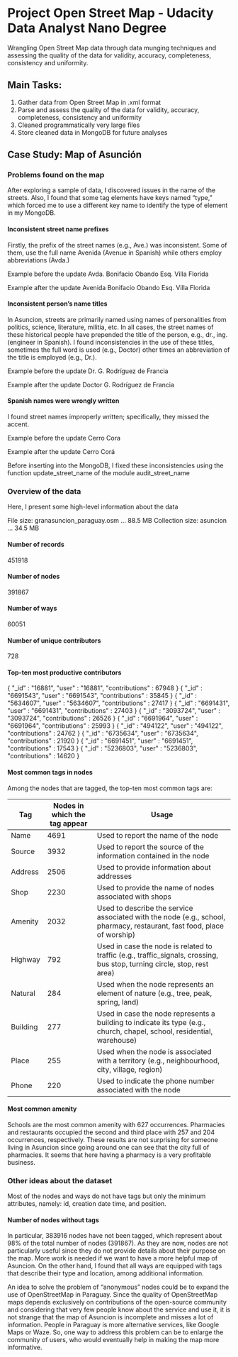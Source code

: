 # Project Open Street Map - Udacity Data Analyst Nano Degree
Wrangling Open Street Map data through data munging techniques and assessing the quality of the data for validity, accuracy, completeness, consistency and uniformity.

## Main Tasks:
1. Gather data from Open Street Map in .xml format
2. Parse and assess the quality of the data for validity, accuracy, completeness, consistency and uniformity
3. Cleaned programmatically very large files
4. Store cleaned data in MongoDB for future analyses

## Case Study: Map of Asunción

### Problems found on the map
After exploring a sample of data, I discovered issues in the name of the streets. Also, I found that some tag elements have keys named “type,” which forced me to use a different key name to identify the type of element in my MongoDB.

#### Inconsistent street name prefixes
Firstly, the prefix of the street names (e.g., Ave.) was inconsistent. Some of them, use the full name Avenida (Avenue in Spanish) while others employ abbreviations (Avda.)

Example before the update
Avda. Bonifacio Obando Esq. Villa Florida

Example after the update
Avenida Bonifacio Obando Esq. Villa Florida

#### Inconsistent person’s name titles
In Asuncion, streets are primarily named using names of personalities from politics, science, literature, militia, etc. In all cases, the street names of these historical people have prepended the title of the person, e.g., dr., ing. (engineer in Spanish). I found inconsistencies in the use of these titles, sometimes the full word is used (e.g., Doctor) other times an abbreviation of the title is employed (e.g., Dr.).

Example before the update
Dr. G. Rodríguez de Francia

Example after the update
Doctor G. Rodríguez de Francia

#### Spanish names were wrongly written
I found street names improperly written; specifically, they missed the accent.

Example before the update
Cerro Cora

Example after the update
Cerro Corá

Before inserting into the MongoDB, I fixed these inconsistencies using the function update_street_name of the module audit_street_name

### Overview of the data
Here, I present some high-level information about the data

File size: granasuncion_paraguay.osm ... 88.5 MB
Collection size: asuncion ... 34.5 MB

#### Number of records
451918

#### Number of nodes
391867

#### Number of ways
60051

#### Number of unique contributors
728

#### Top-ten most productive contributors
{ "_id" : "16881", "user" : "16881", "contributions" : 67948 }
{ "_id" : "6691543", "user" : "6691543", "contributions" : 35845 }
{ "_id" : "5634607", "user" : "5634607", "contributions" : 27417 }
{ "_id" : "6691431", "user" : "6691431", "contributions" : 27403 }
{ "_id" : "3093724", "user" : "3093724", "contributions" : 26526 }
{ "_id" : "6691964", "user" : "6691964", "contributions" : 25993 }
{ "_id" : "494122", "user" : "494122", "contributions" : 24762 }
{ "_id" : "6735634", "user" : "6735634", "contributions" : 21920 }
{ "_id" : "6691451", "user" : "6691451", "contributions" : 17543 }
{ "_id" : "5236803", "user" : "5236803", "contributions" : 14620 }

#### Most common tags in nodes
Among the nodes that are tagged, the top-ten most common tags are:

Tag | Nodes in which the tag appear | Usage
----|-------------------------------|-------
Name|4691|Used to report the name of the node
Source|3932|Used to report the source of the information contained in the node
Address|2506|Used to provide information about addresses
Shop|2230|Used to provide the name of nodes associated with shops
Amenity|2032|Used to describe the service associated with the node (e.g., school, pharmacy, restaurant, fast food, place of worship)
Highway|792|Used in case the node is related to traffic (e.g., traffic_signals, crossing, bus stop, turning circle, stop, rest area)
Natural|284|Used when the node represents an element of nature (e.g., tree, peak, spring, land)
Building|277|Used in case the node represents a building to indicate its type (e.g., church, chapel, school, residential, warehouse)
Place|255|Used when the node is associated with a territory (e.g., neighbourhood, city, village, region)
Phone|220|Used to indicate the phone number associated with the node

#### Most common amenity
Schools are the most common amenity with 627 occurrences. Pharmacies and restaurants occupied the second and third place with 257 and 204 occurrences, respectively. These results are not surprising for someone living in Asuncion since going around one can see that the city full of pharmacies. It seems that here having a pharmacy is a very profitable business.

### Other ideas about the dataset
Most of the nodes and ways do not have tags but only the minimum attributes, namely: id, creation date time, and position.

#### Number of nodes without tags
In particular, 383916 nodes have not been tagged, which represent about 98% of the total number of nodes (391867). As they are now, nodes are not particularly useful since they do not provide details about their purpose on the map. More work is needed if we want to have a more helpful map of Asuncion. On the other hand, I found that all ways are equipped with tags that describe their type and location, among additional information.

An idea to solve the problem of “anonymous” nodes could be to expand the use of OpenStreetMap in Paraguay. Since the quality of OpenStreetMap maps depends exclusively on contributions of the open-source community and considering that very few people know about the service and use it, it is not strange that the map of Asuncion is incomplete and misses a lot of information. People in Paraguay is more alternative services, like Google Maps or Waze. So, one way to address this problem can be to enlarge the community of users, who would eventually help in making the map more informative.